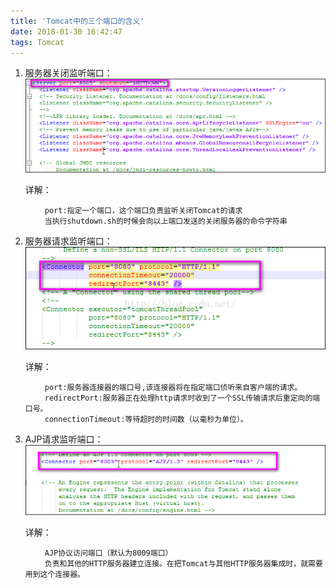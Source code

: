 ```yaml
---
title: 'Tomcat中的三个端口的含义'
date: 2018-01-30 16:42:47
tags: Tomcat
---
```


1. 服务器关闭监听端口：
![](tomcat中的三个端口的含义/1.png)

	详解：
	
		　　port:指定一个端口，这个端口负责监听关闭Tomcat的请求
		　　当执行shutdown.sh的时候会向以上端口发送的关闭服务器的命令字符串

2. 服务器请求监听端口：
![](tomcat中的三个端口的含义/2.png)

	详解：

		　　port:服务器连接器的端口号,该连接器将在指定端口侦听来自客户端的请求。
		　　redirectPort:服务器正在处理http请求时收到了一个SSL传输请求后重定向的端口号。
		　　connectionTimeout:等待超时的时间数（以毫秒为单位）。

3. AJP请求监听端口：
![](tomcat中的三个端口的含义/3.png)

	详解：
	
		　　AJP协议访问端口（默认为8009端口） 
		　　负责和其他的HTTP服务器建立连接。在把Tomcat与其他HTTP服务器集成时，就需要用到这个连接器。